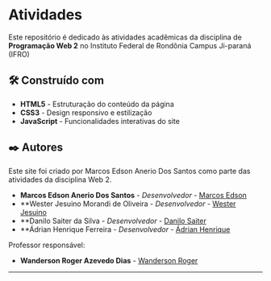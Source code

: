 # Atividades
Este repositório é dedicado às atividades acadêmicas da disciplina de **Programação Web 2** no Instituto Federal de Rondônia Campus Ji-paraná (IFRO)

## 🛠️ Construído com

* **HTML5** - Estruturação do conteúdo da página
* **CSS3** - Design responsivo e estilização
* **JavaScript** - Funcionalidades interativas do site

## ✒️ Autores

Este site foi criado por Marcos Edson Anerio Dos Santos como parte das atividades da disciplina Web 2.

* **Marcos Edson Anerio Dos Santos** - *Desenvolvedor* - [Marcos Edson](https://github.com/MarcosEdsonAnerio)
* **Wester Jesuino Morandi de Oliveira - *Desenvolvedor* - [Wester Jesuino](https://github.com/MarcosEdsonAnerio)
* **Danilo Saiter da Silva - *Desenvolvedor* - [Danilo Saiter](https://github.com/MarcosEdsonAnerio)
* **Ádrian Henrique Ferreira - *Desenvolvedor* - [Ádrian Henrique](https://github.com/MarcosEdsonAnerio)

Professor responsável:

* **Wanderson Roger Azevedo Dias** - [Wanderson Roger]()

---
